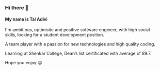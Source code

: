 ### Hi there 👋
#### My name is Tal Adivi
I'm ambitious, optimistic and positive software engineer, with high social skills, looking for a student development position.

A team player with a passion for new technologies and high quality coding.

Learning at Shenkar College, Dean’s list certificated with average of 89.7.

Hope you enjoy 😊


<!--
**TalAdivi/TalAdivi** is a ✨ _special_ ✨ repository because its `README.md` (this file) appears on your GitHub profile.

Here are some ideas to get you started:

- 🔭 I’m currently looking for a job :)
- 🌱 I’m currently learning ...
- 👯 I’m looking to collaborate on ...
- 🤔 I’m looking for help with ...
- 💬 Ask me about ...
- 📫 How to reach me: ...
- 😄 Pronouns: ...
- ⚡ Fun fact: ...
-->
